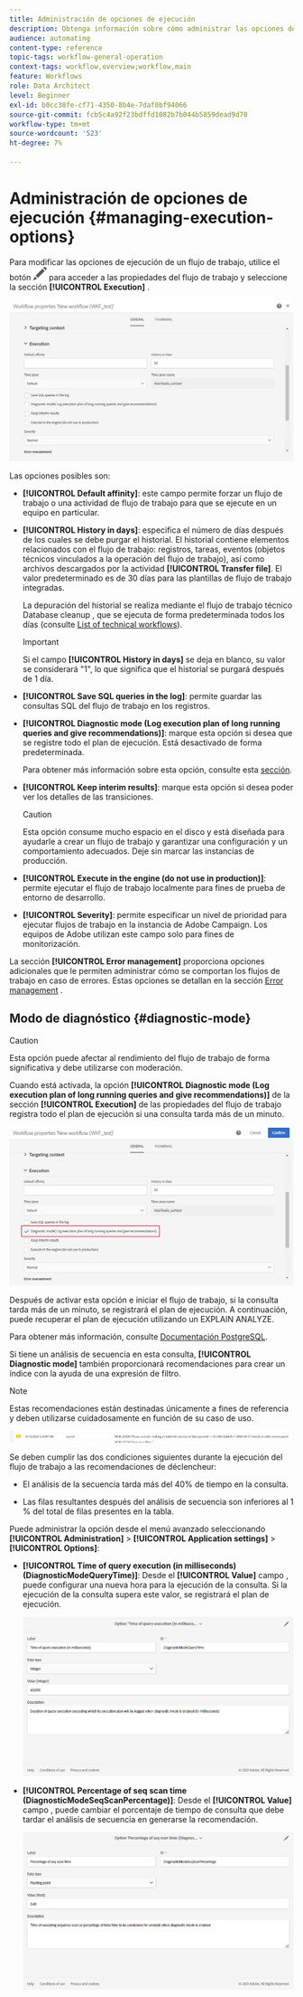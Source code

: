 ```yaml
---
title: Administración de opciones de ejecución
description: Obtenga información sobre cómo administrar las opciones de ejecución de flujos de trabajo.
audience: automating
content-type: reference
topic-tags: workflow-general-operation
context-tags: workflow,overview;workflow,main
feature: Workflows
role: Data Architect
level: Beginner
exl-id: b0cc38fe-cf71-4350-8b4e-7daf0bf94066
source-git-commit: fcb5c4a92f23bdffd1082b7b044b5859dead9d70
workflow-type: tm+mt
source-wordcount: '523'
ht-degree: 7%

---
```


# Administración de opciones de ejecución {#managing-execution-options}

Para modificar las opciones de ejecución de un flujo de trabajo, utilice el botón ![](assets/edit_darkgrey-24px.png) para acceder a las propiedades del flujo de trabajo y seleccione la sección **[!UICONTROL Execution]** .

![](assets/wkf_execution_6.png)

Las opciones posibles son:

* **[!UICONTROL Default affinity]**: este campo permite forzar un flujo de trabajo o una actividad de flujo de trabajo para que se ejecute en un equipo en particular.

* **[!UICONTROL History in days]**: especifica el número de días después de los cuales se debe purgar el historial. El historial contiene elementos relacionados con el flujo de trabajo: registros, tareas, eventos (objetos técnicos vinculados a la operación del flujo de trabajo), así como archivos descargados por la actividad **[!UICONTROL Transfer file]**. El valor predeterminado es de 30 días para las plantillas de flujo de trabajo integradas.

   La depuración del historial se realiza mediante el flujo de trabajo técnico Database cleanup , que se ejecuta de forma predeterminada todos los días (consulte [List of technical workflows](../../administration/using/technical-workflows.md)).

   >[!IMPORTANT]
   >
   >Si el campo **[!UICONTROL History in days]** se deja en blanco, su valor se considerará &quot;1&quot;, lo que significa que el historial se purgará después de 1 día.

* **[!UICONTROL Save SQL queries in the log]**: permite guardar las consultas SQL del flujo de trabajo en los registros.

* **[!UICONTROL Diagnostic mode (Log execution plan of long running queries and give recommendations)]**: marque esta opción si desea que se registre todo el plan de ejecución. Está desactivado de forma predeterminada.

   Para obtener más información sobre esta opción, consulte esta [sección](#diagnostic-mode).

* **[!UICONTROL Keep interim results]**: marque esta opción si desea poder ver los detalles de las transiciones.

   >[!CAUTION]
   >
   >Esta opción consume mucho espacio en el disco y está diseñada para ayudarle a crear un flujo de trabajo y garantizar una configuración y un comportamiento adecuados. Deje sin marcar las instancias de producción.

* **[!UICONTROL Execute in the engine (do not use in production)]**: permite ejecutar el flujo de trabajo localmente para fines de prueba de entorno de desarrollo.

* **[!UICONTROL Severity]**: permite especificar un nivel de prioridad para ejecutar flujos de trabajo en la instancia de Adobe Campaign. Los equipos de Adobe utilizan este campo solo para fines de monitorización.

La sección **[!UICONTROL Error management]** proporciona opciones adicionales que le permiten administrar cómo se comportan los flujos de trabajo en caso de errores. Estas opciones se detallan en la sección [Error management](../../automating/using/monitoring-workflow-execution.md#error-management) .

## Modo de diagnóstico {#diagnostic-mode}

>[!CAUTION]
>
>Esta opción puede afectar al rendimiento del flujo de trabajo de forma significativa y debe utilizarse con moderación.

Cuando está activada, la opción **[!UICONTROL Diagnostic mode (Log execution plan of long running queries and give recommendations)]** de la sección **[!UICONTROL Execution]** de las propiedades del flujo de trabajo registra todo el plan de ejecución si una consulta tarda más de un minuto.

![](assets/wkf_diagnostic.png)

Después de activar esta opción e iniciar el flujo de trabajo, si la consulta tarda más de un minuto, se registrará el plan de ejecución. A continuación, puede recuperar el plan de ejecución utilizando un EXPLAIN ANALYZE.

Para obtener más información, consulte [Documentación PostgreSQL](https://www.postgresql.org/docs/9.4/using-explain.html).

Si tiene un análisis de secuencia en esta consulta, **[!UICONTROL Diagnostic mode]** también proporcionará recomendaciones para crear un índice con la ayuda de una expresión de filtro.

>[!NOTE]
>
> Estas recomendaciones están destinadas únicamente a fines de referencia y deben utilizarse cuidadosamente en función de su caso de uso.

![](assets/wkf_diagnostic_4.png)

Se deben cumplir las dos condiciones siguientes durante la ejecución del flujo de trabajo a las recomendaciones de déclencheur:

* El análisis de la secuencia tarda más del 40% de tiempo en la consulta.

* Las filas resultantes después del análisis de secuencia son inferiores al 1 % del total de filas presentes en la tabla.

Puede administrar la opción desde el menú avanzado seleccionando **[!UICONTROL Administration]** > **[!UICONTROL Application settings]** > **[!UICONTROL Options]**:

* **[!UICONTROL Time of query execution (in milliseconds)(DiagnosticModeQueryTime)]**: Desde el  **[!UICONTROL Value]** campo , puede configurar una nueva hora para la ejecución de la consulta. Si la ejecución de la consulta supera este valor, se registrará el plan de ejecución.

   ![](assets/wkf_diagnostic_2.png)

* **[!UICONTROL Percentage of seq scan time (DiagnosticModeSeqScanPercentage)]**: Desde el  **[!UICONTROL Value]** campo , puede cambiar el porcentaje de tiempo de consulta que debe tardar el análisis de secuencia en generarse la recomendación.

   ![](assets/wkf_diagnostic_3.png)
